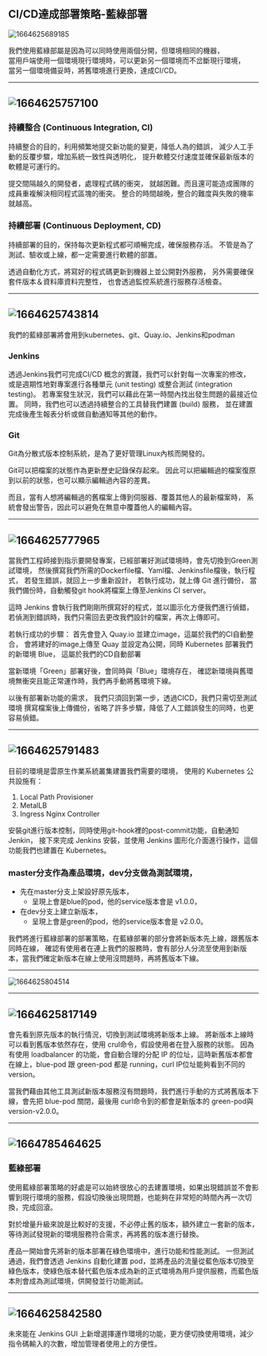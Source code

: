 CI/CD達成部署策略-藍綠部署
---
![1664625689185](https://user-images.githubusercontent.com/110806758/193409381-5d3f031f-a0c2-4206-91d3-b0651b1c0c8f.jpg)

我們使用藍綠部屬是因為可以同時使用兩個分開，但環境相同的機器，    
當用戶端使用一個環境現行環境時，可以更新另一個環境而不岔斷現行環境，   
當另一個環境備妥時，將舊環境進行更換，達成CI/CD。

---
![1664625757100](https://user-images.githubusercontent.com/110806758/193409393-0e2f522f-4b7d-4a3a-a0e7-abe06d9660c9.jpg)
---
### 持續整合 (Continuous Integration, CI)

持續整合的目的，利用頻繁地提交新功能的變更，降低人為的錯誤，
減少人工手動的反覆步驟，增加系統一致性與透明化，
提升軟體交付速度並確保最新版本的軟體是可運行的。

提交間隔越久的開發者，處理程式碼的衝突，
就越困難。而且還可能造成團隊的成員重複解決相同程式區塊的衝突。
整合的時間越晚，整合的難度與失敗的機率就越高。

### 持續部署 (Continuous Deployment, CD)

持續部署的目的，保持每次更新程式都可順暢完成，確保服務存活。
不管是為了測試、驗收或上線，都一定需要進行軟體的部置。

透過自動化方式，將寫好的程式碼更新到機器上並公開對外服務，
另外需要確保套件版本＆資料庫資料完整性，
也會透過監控系統進行服務存活檢查。

---
![1664625743814](https://user-images.githubusercontent.com/110806758/193409398-cba8b19b-5a5e-4ced-ac97-54e807c6d1f3.jpg)
---
我們的藍綠部署將會用到kubernetes、git、Quay.io、Jenkins和podman

### Jenkins

透過Jenkins我們可完成CI/CD 概念的實踐，我們可以針對每一次專案的修改，
或是週期性地對專案進行各種單元 (unit testing) 或整合測試 (integration testing)。
若專案發生狀況，我們可以藉此在第一時間內找出發生問題的最接近位置。
同時，我們也可以透過持續整合的工具替我們建置 (build) 服務，
並在建置完成後產生報表分析或做自動通知等其他的動作。

### Git
Git為分散式版本控制系統，是為了更好管理Linux內核而開發的。

Git可以把檔案的狀態作為更新歷史記錄保存起來。
因此可以把編輯過的檔案復原到以前的狀態，也可以顯示編輯過內容的差異。

而且，當有人想將編輯過的舊檔案上傳到伺服器、覆蓋其他人的最新檔案時，
系統會發出警告，因此可以避免在無意中覆蓋他人的編輯內容。

---

![1664625777965](https://user-images.githubusercontent.com/110806758/193409412-772d7599-0ecb-4531-b8da-6440aaadf230.jpg)
---
當我們工程師接到指示要開發專案，已經部署好測試環境時，會先切換到Green測試環境，
然後撰寫我們所需的Dockerfile檔、Yaml檔、Jenkinsfile檔後，執行程式，
若發生錯誤，就回上一步重新設計，
若執行成功，就上傳 Git 進行備份，
當我們備份時，自動觸發git hook將檔案上傳至Jenkins CI server。

這時 Jenkins 會執行我們剛剛所撰寫好的程式，並以圖示化方便我們進行偵錯，
若偵測到錯誤時，我們只需回去更改我們設計的檔案，再次上傳即可。

若執行成功的步驟：
首先會登入 Quay.io 並建立image，這屬於我們的CI自動整合，
會將建好的image上傳至 Quay 並設定為公開，同時 Kubernetes 部署我們的新環境 Blue，
這屬於我們的CD自動部署

當新環境「Green」部署好後，會同時與「Blue」環境存在，
確認新環境與舊環境無衝突且能正常運作時，我們再手動將舊環境下線。

以後有部署新功能的需求，
我們只須回到第一步，透過CICD，我們只需切至測試環境
撰寫檔案後上傳備份，省略了許多步驟，降低了人工錯誤發生的同時，也更容易偵錯。

---

![1664625791483](https://user-images.githubusercontent.com/110806758/193409418-aadc51dc-bb3a-4db2-9294-eea5eda8565c.jpg)
---
目前的環境是雲原生作業系統叢集建置我們需要的環境，
使用的 Kubernetes 公共設施有：
1. Local Path Provisioner
2. MetalLB
3. Ingress Nginx Controller

安裝git進行版本控制，同時使用git-hook裡的post-commit功能，自動通知Jenkin，
接下來完成 Jenkins 安裝，並使用 Jenkins 圖形化介面進行操作，這個功能我們也建置在 Kubernetes。

### master分支作為產品環境，dev分支做為測試環境，
* 先在master分支上架設好原先版本，
    * 呈現上會是blue的pod，他的service版本會是 v1.0.0，
* 在dev分支上建立新版本，
    * 呈現上會是green的pod，他的service版本會是 v2.0.0。

我們將進行藍綠部署的部署策略，在藍綠部署的部分會將新版本先上線，跟舊版本同時在線，
確認有使用者在連上我們的服務時，會有部分人分流至使用到新版本，當我們確定新版本在線上使用沒問題時，再將舊版本下線。

---

![1664625804514](https://user-images.githubusercontent.com/110806758/193409428-f70bdd02-89d2-4a62-9b6d-8fa242d47d96.jpg)

---
![1664625817149](https://user-images.githubusercontent.com/110806758/193409434-f7a66a9f-2fc0-4d6b-8927-59171bb99505.jpg)
---

會先看到原先版本的執行情況，切換到測試環境將新版本上線。
將新版本上線時可以看到舊版本依然存在，使用 crul命令，假設使用者在登入服務的狀態。
因為有使用 loadbalancer 的功能，會自動合理的分配 IP 的位址，這時新舊版本都會在線上，blue-pod 跟 green-pod 都是 running，curl IP位址能夠看到不同的 version。

當我們藉由其他工具測試新版本服務沒有問題時，我們進行手動的方式將舊版本下線，會先把 blue-pod 關閉，最後用 curl命令到的都會是新版本的 green-pod與 version-v2.0.0。

---

![1664785464625](https://user-images.githubusercontent.com/110806758/193532858-b1f609a9-2cc0-4e82-bb48-ab2cc1589383.jpg)
---

### 藍綠部署
使用藍綠部署策略的好處是可以始終很放心的去建置環境，如果出現錯誤並不會影響到現行環境的服務，假設切換後出現問題，也能夠在非常短的時間內再一次切換，完成回滾。

對於增量升級來說是比較好的支援，不必停止舊的版本，額外建立一套新的版本，等待測試發現新的環境服務符合需求，再將舊的版本進行替換。

產品一開始會先將新的版本部署在綠色環境中，進行功能和性能測試。
一但測試通過，我們會透過 Jenkins 自動化建置 pod，並將產品的流量從藍色版本切換至綠色版本，使綠色版本替代藍色版本成為新的正式環境為用戶提供服務，而藍色版本則會成為測試環境，供開發並行功能測試。

---

![1664625842580](https://user-images.githubusercontent.com/110806758/193409440-c7e0ec6f-cd8d-4bee-9d3d-ca62fec01cc9.jpg)
---

未來能在 Jenkins GUI 上新增選擇運作環境的功能，更方便切換使用環境，減少指令碼輸入的次數，增加管理者使用上的方便性。
